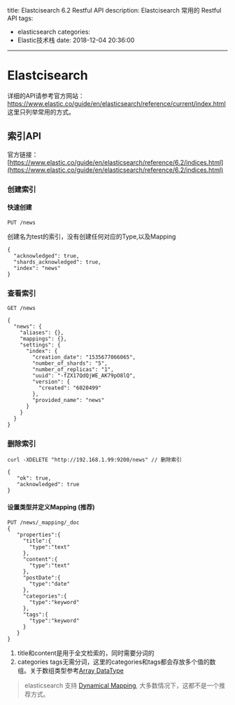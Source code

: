 title: Elastcisearch 6.2 Restful API
description: Elastcisearch 常用的 Restful API
tags:
  - elasticsearch
categories:
  - Elastic技术栈
date: 2018-12-04 20:36:00
---

# Elastcisearch
详细的API请参考官方网站： https://www.elastic.co/guide/en/elasticsearch/reference/current/index.html 这里只列举常用的方式。

## 索引API
官方链接： [https://www.elastic.co/guide/en/elasticsearch/reference/6.2/indices.html](https://www.elastic.co/guide/en/elasticsearch/reference/6.2/indices.html)
### 创建索引
#### 快速创建

```
PUT /news
```
创建名为test的索引，没有创建任何对应的Type,以及Mapping
```
{
  "acknowledged": true,
  "shards_acknowledged": true,
  "index": "news"
}
```

### 查看索引
```
GET /news
```
```
{
  "news": {
    "aliases": {},
    "mappings": {},
    "settings": {
      "index": {
        "creation_date": "1535677066065",
        "number_of_shards": "5",
        "number_of_replicas": "1",
        "uuid": "-fZX17QdQjWE_AK79pO8lQ",
        "version": {
          "created": "6020499"
        },
        "provided_name": "news"
      }
    }
  }
}
```

### 删除索引
```
curl -XDELETE "http://192.168.1.99:9200/news" // 删除索引
```
```
{
   "ok": true,
   "acknowledged": true
}
```
#### 设置类型并定义Mapping (推荐)

```
PUT /news/_mapping/_doc
{
   "properties":{
     "title":{
       "type":"text"
     },
     "content":{
       "type":"text"
     },
     "postDate":{
       "type":"date"
     },
     "categories":{
       "type":"keyword"
     },
     "tags":{
       "type":"keyword"
     }
   }
}
```
1. title和content是用于全文检索的，同时需要分词的
2. categories tags无需分词，这里的categories和tags都会存放多个值的数组。关于数组类型参考[Array DataType](https://www.elastic.co/guide/en/elasticsearch/reference/current/array.html)

> elasticsearch 支持 [Dynamical Mapping](https://www.elastic.co/guide/en/elasticsearch/reference/current/dynamic-mapping.html), 大多数情况下，这都不是一个推荐方式。


